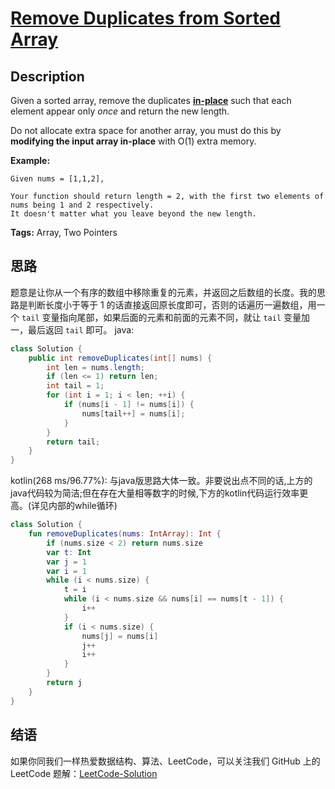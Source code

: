 # [Remove Duplicates from Sorted Array][title]

## Description

Given a sorted array, remove the duplicates [**in-place**](https://en.wikipedia.org/wiki/In-place_algorithm) such that each element appear only *once* and return the new length.

Do not allocate extra space for another array, you must do this by **modifying the input array in-place** with O(1) extra memory.

**Example:**

```
Given nums = [1,1,2],

Your function should return length = 2, with the first two elements of nums being 1 and 2 respectively.
It doesn't matter what you leave beyond the new length.
```

**Tags:** Array, Two Pointers


## 思路

题意是让你从一个有序的数组中移除重复的元素，并返回之后数组的长度。我的思路是判断长度小于等于 1 的话直接返回原长度即可，否则的话遍历一遍数组，用一个 `tail` 变量指向尾部，如果后面的元素和前面的元素不同，就让 `tail` 变量加一，最后返回 `tail` 即可。
java:
```java
class Solution {
    public int removeDuplicates(int[] nums) {
        int len = nums.length;
        if (len <= 1) return len;
        int tail = 1;
        for (int i = 1; i < len; ++i) {
            if (nums[i - 1] != nums[i]) {
                nums[tail++] = nums[i];
            }
        }
        return tail;
    }
}
```
kotlin(268 ms/96.77%):
与java版思路大体一致。非要说出点不同的话,上方的java代码较为简洁;但在存在大量相等数字的时候,下方的kotlin代码运行效率更高。(详见内部的while循环)
```kotlin
class Solution {
    fun removeDuplicates(nums: IntArray): Int {
        if (nums.size < 2) return nums.size
        var t: Int
        var j = 1
        var i = 1
        while (i < nums.size) {
            t = i
            while (i < nums.size && nums[i] == nums[t - 1]) {
                i++
            }
            if (i < nums.size) {
                nums[j] = nums[i]
                j++
                i++
            }
        }
        return j
    }
}
```


## 结语

如果你同我们一样热爱数据结构、算法、LeetCode，可以关注我们 GitHub 上的 LeetCode 题解：[LeetCode-Solution][ls]



[title]: https://leetcode.com/problems/remove-duplicates-from-sorted-array
[ls]: https://github.com/RichCodersAndMe/LeetCode-Solution
